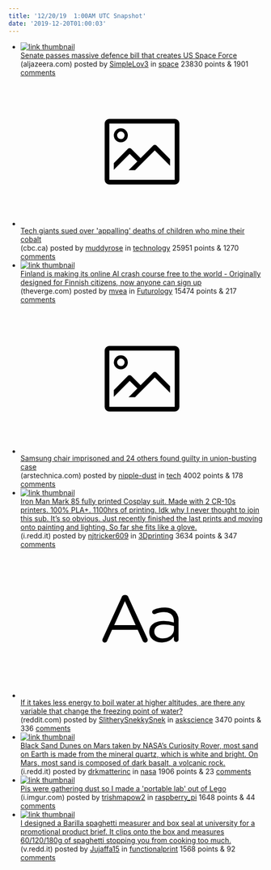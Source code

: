 ```yaml
---
title: '12/20/19  1:00AM UTC Snapshot'
date: '2019-12-20T01:00:03'
---
```

<ul>
<li><a href='https://www.aljazeera.com/news/2019/12/senate-passes-massive-defence-bill-creates-space-force-191217183155581.html'><img src='https://b.thumbs.redditmedia.com/vjzYpMPmZrD9NyyYU_p-SoskClvs9wzAya9IzFAUsBU.jpg' alt='link thumbnail'></a><div><div class='linkTitle'><a href='https://www.aljazeera.com/news/2019/12/senate-passes-massive-defence-bill-creates-space-force-191217183155581.html'>Senate passes massive defence bill that creates US Space Force</a></div>(aljazeera.com) posted by <a href='https://www.reddit.com/user/SimpleLov3'>SimpleLov3</a> in <a href='https://www.reddit.com/r/space'>space</a> 23830 points & 1901 <a href='https://www.reddit.com/r/space/comments/ecpc19/senate_passes_massive_defence_bill_that_creates/'>comments</a></div></li>

<li><a href='https://www.cbc.ca/radio/asithappens/as-it-happens-tuesday-edition-1.5399491/tech-giants-sued-over-appalling-deaths-of-children-who-mine-their-cobalt-1.5399492'><svg version='1.1' viewBox='-34 -14 104 64' preserveAspectRatio='xMidYMid meet' xmlns='http://www.w3.org/2000/svg' xmlns:xlink='http://www.w3.org/1999/xlink'>
    <title>link thumbnail</title>
    <path d='M32,4H4A2,2,0,0,0,2,6V30a2,2,0,0,0,2,2H32a2,2,0,0,0,2-2V6A2,2,0,0,0,32,4ZM4,30V6H32V30Z'></path>
    <path d='M8.92,14a3,3,0,1,0-3-3A3,3,0,0,0,8.92,14Zm0-4.6A1.6,1.6,0,1,1,7.33,11,1.6,1.6,0,0,1,8.92,9.41Z'></path>
    <path d='M22.78,15.37l-5.4,5.4-4-4a1,1,0,0,0-1.41,0L5.92,22.9v2.83l6.79-6.79L16,22.18l-3.75,3.75H15l8.45-8.45L30,24V21.18l-5.81-5.81A1,1,0,0,0,22.78,15.37Z'></path>
</svg></a><div><div class='linkTitle'><a href='https://www.cbc.ca/radio/asithappens/as-it-happens-tuesday-edition-1.5399491/tech-giants-sued-over-appalling-deaths-of-children-who-mine-their-cobalt-1.5399492'>Tech giants sued over 'appalling' deaths of children who mine their cobalt</a></div>(cbc.ca) posted by <a href='https://www.reddit.com/user/muddyrose'>muddyrose</a> in <a href='https://www.reddit.com/r/technology'>technology</a> 25951 points & 1270 <a href='https://www.reddit.com/r/technology/comments/ectt26/tech_giants_sued_over_appalling_deaths_of/'>comments</a></div></li>

<li><a href='https://www.theverge.com/2019/12/18/21027840/online-course-basics-of-ai-finland-free-elements'><img src='https://b.thumbs.redditmedia.com/WCB0YW4LeCMJPvct6WbK80wcvwTA0NFsabG6fg5OjaE.jpg' alt='link thumbnail'></a><div><div class='linkTitle'><a href='https://www.theverge.com/2019/12/18/21027840/online-course-basics-of-ai-finland-free-elements'>Finland is making its online AI crash course free to the world - Originally designed for Finnish citizens, now anyone can sign up</a></div>(theverge.com) posted by <a href='https://www.reddit.com/user/mvea'>mvea</a> in <a href='https://www.reddit.com/r/Futurology'>Futurology</a> 15474 points & 217 <a href='https://www.reddit.com/r/Futurology/comments/ecqx8q/finland_is_making_its_online_ai_crash_course_free/'>comments</a></div></li>

<li><a href='https://arstechnica.com/tech-policy/2019/12/samsung-chair-imprisoned-and-24-others-found-guilty-in-union-busting-case/'><svg version='1.1' viewBox='-34 -14 104 64' preserveAspectRatio='xMidYMid meet' xmlns='http://www.w3.org/2000/svg' xmlns:xlink='http://www.w3.org/1999/xlink'>
    <title>link thumbnail</title>
    <path d='M32,4H4A2,2,0,0,0,2,6V30a2,2,0,0,0,2,2H32a2,2,0,0,0,2-2V6A2,2,0,0,0,32,4ZM4,30V6H32V30Z'></path>
    <path d='M8.92,14a3,3,0,1,0-3-3A3,3,0,0,0,8.92,14Zm0-4.6A1.6,1.6,0,1,1,7.33,11,1.6,1.6,0,0,1,8.92,9.41Z'></path>
    <path d='M22.78,15.37l-5.4,5.4-4-4a1,1,0,0,0-1.41,0L5.92,22.9v2.83l6.79-6.79L16,22.18l-3.75,3.75H15l8.45-8.45L30,24V21.18l-5.81-5.81A1,1,0,0,0,22.78,15.37Z'></path>
</svg></a><div><div class='linkTitle'><a href='https://arstechnica.com/tech-policy/2019/12/samsung-chair-imprisoned-and-24-others-found-guilty-in-union-busting-case/'>Samsung chair imprisoned and 24 others found guilty in union-busting case</a></div>(arstechnica.com) posted by <a href='https://www.reddit.com/user/nipple-dust'>nipple-dust</a> in <a href='https://www.reddit.com/r/tech'>tech</a> 4002 points & 178 <a href='https://www.reddit.com/r/tech/comments/ect4ke/samsung_chair_imprisoned_and_24_others_found/'>comments</a></div></li>

<li><a href='https://i.redd.it/cz1vxyxr6m541.jpg'><img src='https://b.thumbs.redditmedia.com/uFvQEPH7pOj1L7N1mEOv7t2oJaz3QvEmXaW-IcuD8Us.jpg' alt='link thumbnail'></a><div><div class='linkTitle'><a href='https://i.redd.it/cz1vxyxr6m541.jpg'>Iron Man Mark 85 fully printed Cosplay suit. Made with 2 CR-10s printers. 100% PLA+. 1100hrs of printing. Idk why I never thought to join this sub. It’s so obvious. Just recently finished the last prints and moving onto painting and lighting. So far she fits like a glove.</a></div>(i.redd.it) posted by <a href='https://www.reddit.com/user/njtricker609'>njtricker609</a> in <a href='https://www.reddit.com/r/3Dprinting'>3Dprinting</a> 3634 points & 347 <a href='https://www.reddit.com/r/3Dprinting/comments/ecvadt/iron_man_mark_85_fully_printed_cosplay_suit_made/'>comments</a></div></li>

<li><a href='https://www.reddit.com/r/askscience/comments/ecv0qg/if_it_takes_less_energy_to_boil_water_at_higher/'><svg version='1.1' viewBox='-34 -12 104 64' preserveAspectRatio='xMidYMid slice' xmlns='http://www.w3.org/2000/svg' xmlns:xlink='http://www.w3.org/1999/xlink'>
    <title>text link thumbnail</title>
    <path d='M12.19,8.84a1.45,1.45,0,0,0-1.4-1h-.12a1.46,1.46,0,0,0-1.42,1L1.14,26.56a1.29,1.29,0,0,0-.14.59,1,1,0,0,0,1,1,1.12,1.12,0,0,0,1.08-.77l2.08-4.65h11l2.08,4.59a1.24,1.24,0,0,0,1.12.83,1.08,1.08,0,0,0,1.08-1.08,1.64,1.64,0,0,0-.14-.57ZM6.08,20.71l4.59-10.22,4.6,10.22Z'>
    </path>
    <path d='M32.24,14.78A6.35,6.35,0,0,0,27.6,13.2a11.36,11.36,0,0,0-4.7,1,1,1,0,0,0-.58.89,1,1,0,0,0,.94.92,1.23,1.23,0,0,0,.39-.08,8.87,8.87,0,0,1,3.72-.81c2.7,0,4.28,1.33,4.28,3.92v.5a15.29,15.29,0,0,0-4.42-.61c-3.64,0-6.14,1.61-6.14,4.64v.05c0,2.95,2.7,4.48,5.37,4.48a6.29,6.29,0,0,0,5.19-2.48V26.9a1,1,0,0,0,1,1,1,1,0,0,0,1-1.06V19A5.71,5.71,0,0,0,32.24,14.78Zm-.56,7.7c0,2.28-2.17,3.89-4.81,3.89-1.94,0-3.61-1.06-3.61-2.86v-.06c0-1.8,1.5-3,4.2-3a15.2,15.2,0,0,1,4.22.61Z'>
    </path>
</svg></a><div><div class='linkTitle'><a href='https://www.reddit.com/r/askscience/comments/ecv0qg/if_it_takes_less_energy_to_boil_water_at_higher/'>If it takes less energy to boil water at higher altitudes, are there any variable that change the freezing point of water?</a></div>(reddit.com) posted by <a href='https://www.reddit.com/user/SlitherySnekkySnek'>SlitherySnekkySnek</a> in <a href='https://www.reddit.com/r/askscience'>askscience</a> 3470 points & 336 <a href='https://www.reddit.com/r/askscience/comments/ecv0qg/if_it_takes_less_energy_to_boil_water_at_higher/'>comments</a></div></li>

<li><a href='https://i.redd.it/csh1wgd7kk541.jpg'><img src='https://a.thumbs.redditmedia.com/Szt3lXoysIgjcAavJxay9LMFlKB1-WHHwoVfoZ7RAM4.jpg' alt='link thumbnail'></a><div><div class='linkTitle'><a href='https://i.redd.it/csh1wgd7kk541.jpg'>Black Sand Dunes on Mars taken by NASA’s Curiosity Rover, most sand on Earth is made from the mineral quartz, which is white and bright. On Mars, most sand is composed of dark basalt, a volcanic rock.</a></div>(i.redd.it) posted by <a href='https://www.reddit.com/user/drkmatterinc'>drkmatterinc</a> in <a href='https://www.reddit.com/r/nasa'>nasa</a> 1906 points & 23 <a href='https://www.reddit.com/r/nasa/comments/ecrk2h/black_sand_dunes_on_mars_taken_by_nasas_curiosity/'>comments</a></div></li>

<li><a href='https://i.imgur.com/FL5q5HN.jpg'><img src='https://b.thumbs.redditmedia.com/18zxto0ixRqWtvwI_2MhDi1hMc1X6Tlc1wNnD5fv3vw.jpg' alt='link thumbnail'></a><div><div class='linkTitle'><a href='https://i.imgur.com/FL5q5HN.jpg'>Pis were gathering dust so I made a 'portable lab' out of Lego</a></div>(i.imgur.com) posted by <a href='https://www.reddit.com/user/trishmapow2'>trishmapow2</a> in <a href='https://www.reddit.com/r/raspberry_pi'>raspberry_pi</a> 1648 points & 44 <a href='https://www.reddit.com/r/raspberry_pi/comments/ecr4io/pis_were_gathering_dust_so_i_made_a_portable_lab/'>comments</a></div></li>

<li><a href='https://v.redd.it/1vlbp7jkwk541'><img src='https://b.thumbs.redditmedia.com/52kzk_qZhtKsojMZgCUrVj_OQI1d4LELMkrT_N3z0oA.jpg' alt='link thumbnail'></a><div><div class='linkTitle'><a href='https://v.redd.it/1vlbp7jkwk541'>I designed a Barilla spaghetti measurer and box seal at university for a promotional product brief. It clips onto the box and measures 60/120/180g of spaghetti stopping you from cooking too much.</a></div>(v.redd.it) posted by <a href='https://www.reddit.com/user/Jujaffa15'>Jujaffa15</a> in <a href='https://www.reddit.com/r/functionalprint'>functionalprint</a> 1568 points & 92 <a href='https://www.reddit.com/r/functionalprint/comments/ecs6xg/i_designed_a_barilla_spaghetti_measurer_and_box/'>comments</a></div></li>

</ul>
